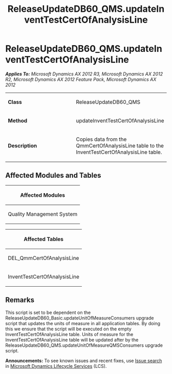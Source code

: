 ﻿---
title: ReleaseUpdateDB60_QMS.updateInventTestCertOfAnalysisLine
TOCTitle: ReleaseUpdateDB60_QMS.updateInventTestCertOfAnalysisLine
ms:assetid: 724b2f60-43d9-6032-6cea-5f551ca16021
ms:mtpsurl: https://msdn.microsoft.com/en-us/library/JJ685801(v=AX.60)
ms:contentKeyID: 49709002
ms.date: 05/18/2015
mtps_version: v=AX.60
---

# ReleaseUpdateDB60\_QMS.updateInventTestCertOfAnalysisLine 


_**Applies To:** Microsoft Dynamics AX 2012 R3, Microsoft Dynamics AX 2012 R2, Microsoft Dynamics AX 2012 Feature Pack, Microsoft Dynamics AX 2012_

<table>
<colgroup>
<col style="width: 50%" />
<col style="width: 50%" />
</colgroup>
<tbody>
<tr class="odd">
<td><p><strong>Class</strong></p></td>
<td><p>ReleaseUpdateDB60_QMS</p></td>
</tr>
<tr class="even">
<td><p><strong>Method</strong></p></td>
<td><p>updateInventTestCertOfAnalysisLine</p></td>
</tr>
<tr class="odd">
<td><p><strong>Description</strong></p></td>
<td><p>Copies data from the QmmCertOfAnalysisLine table to the InventTestCertOfAnalysisLine table.</p></td>
</tr>
</tbody>
</table>


## Affected Modules and Tables

<table>
<colgroup>
<col style="width: 100%" />
</colgroup>
<thead>
<tr class="header">
<th><p>Affected Modules</p></th>
</tr>
</thead>
<tbody>
<tr class="odd">
<td><p>Quality Management System</p></td>
</tr>
</tbody>
</table>


<table>
<colgroup>
<col style="width: 100%" />
</colgroup>
<thead>
<tr class="header">
<th><p>Affected Tables</p></th>
</tr>
</thead>
<tbody>
<tr class="odd">
<td><p>DEL_QmmCertOfAnalysisLine</p></td>
</tr>
<tr class="even">
<td><p>InventTestCertOfAnalysisLine</p></td>
</tr>
</tbody>
</table>


## Remarks

This script is set to be dependent on the ReleaseUpdateDB60\_Basic.updateUnitOfMeasureConsumers upgrade script that updates the units of measure in all application tables. By doing this we ensure that the script will be executed on the empty InventTestCertOfAnalysisLine table. Units of measure for the InventTestCertOfAnalysisLine table will be updated after by the ReleaseUpdateDB60\_QMS.updateUnitOfMeasureQMSConsumers upgrade script.

  
**Announcements:** To see known issues and recent fixes, use [Issue search](http://go.microsoft.com/fwlink/?linkid=389258) in [Microsoft Dynamics Lifecycle Services](http://go.microsoft.com/fwlink/?linkid=306505) (LCS).

